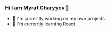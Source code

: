 ### Hi I am Myrat Charyyev 👋




- 🔭 I'm currently working on my own projects.
- 🌱 I’m currently learning React.
<!-- - 🤔 I’m looking for help with ...
- 💬 Ask me about ...
- 📫 How to reach me: ...
- 😄 Pronouns: ...
- ⚡ Fun fact: ... -->

